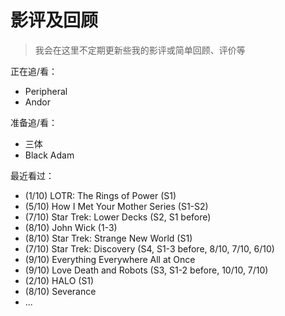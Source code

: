 # 影评及回顾

> 我会在这里不定期更新些我的影评或简单回顾、评价等

正在追/看：

- Peripheral
- Andor

准备追/看：

- 三体
- Black Adam

最近看过：

- (1/10) LOTR: The Rings of Power (S1)
- (5/10) How I Met Your Mother Series (S1-S2)
- (7/10) Star Trek: Lower Decks (S2, S1 before)
- (8/10) John Wick (1-3)
- (8/10) Star Trek: Strange New World (S1)
- (7/10) Star Trek: Discovery (S4, S1-3 before, 8/10, 7/10, 6/10)
- (9/10) Everything Everywhere All at Once
- (9/10) Love Death and Robots (S3, S1-2 before, 10/10, 7/10)
- (2/10) HALO (S1)
- (8/10) Severance
- ...